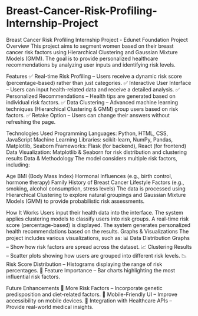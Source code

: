 # Breast-Cancer-Risk-Profiling-Internship-Project
Breast Cancer Risk Profiling
Internship Project - Edunet Foundation
Project Overview
This project aims to segment women based on their breast cancer risk factors using Hierarchical Clustering and Gaussian Mixture Models (GMM). The goal is to provide personalized healthcare recommendations by analyzing user inputs and identifying risk levels.

Features
✅ Real-time Risk Profiling – Users receive a dynamic risk score (percentage-based) rather than just categories.
✅ Interactive User Interface – Users can input health-related data and receive a detailed analysis.
✅ Personalized Recommendations – Health tips are generated based on individual risk factors.
✅ Data Clustering – Advanced machine learning techniques (Hierarchical Clustering & GMM) group users based on risk factors.
✅ Retake Option – Users can change their answers without refreshing the page.

Technologies Used
Programming Languages: Python, HTML, CSS, JavaScript
Machine Learning Libraries: scikit-learn, NumPy, Pandas, Matplotlib, Seaborn
Frameworks: Flask (for backend), React (for frontend)
Data Visualization: Matplotlib & Seaborn for risk distribution and clustering results
Data & Methodology
The model considers multiple risk factors, including:

Age
BMI (Body Mass Index)
Hormonal Influences (e.g., birth control, hormone therapy)
Family History of Breast Cancer
Lifestyle Factors (e.g., smoking, alcohol consumption, stress levels)
The data is processed using Hierarchical Clustering to explore natural groupings and Gaussian Mixture Models (GMM) to provide probabilistic risk assessments.

How It Works
Users input their health data into the interface.
The system applies clustering models to classify users into risk groups.
A real-time risk score (percentage-based) is displayed.
The system generates personalized health recommendations based on the results.
Graphs & Visualizations
The project includes various visualizations, such as:
📊 Data Distribution Graphs – Show how risk factors are spread across the dataset.
📈 Clustering Results – Scatter plots showing how users are grouped into different risk levels.
📉 Risk Score Distribution – Histograms displaying the range of risk percentages.
📌 Feature Importance – Bar charts highlighting the most influential risk factors.

Future Enhancements
🔹 More Risk Factors – Incorporate genetic predisposition and diet-related factors.
🔹 Mobile-Friendly UI – Improve accessibility on mobile devices.
🔹 Integration with Healthcare APIs – Provide real-world medical insights.
